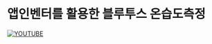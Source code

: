 
# 앱인벤터를 활용한 블루투스 온습도측정



[![YOUTUBE](http://img.youtube.com/vi/cdodLvhX1XA.jpg)](http://www.youtube.com/watch?v=cdodLvhX1XA)

